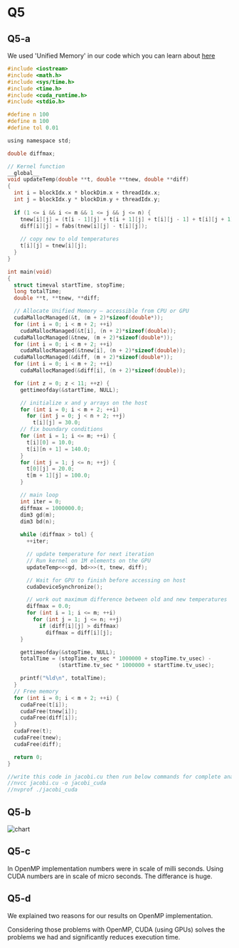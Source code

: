 # Q5

## Q5-a

We used 'Unified Memory' in our code which you can learn about [here](https://developer.nvidia.com/blog/even-easier-introduction-cuda/)

```c
#include <iostream>
#include <math.h>
#include <sys/time.h>
#include <time.h>
#include <cuda_runtime.h>
#include <stdio.h>

#define n 100
#define m 100
#define tol 0.01

using namespace std;

double diffmax;

// Kernel function
__global__
void updateTemp(double **t, double **tnew, double **diff)
{
  int i = blockIdx.x * blockDim.x + threadIdx.x;
  int j = blockIdx.y * blockDim.y + threadIdx.y;
  
  if (1 <= i && i <= m && 1 <= j && j <= n) {
    tnew[i][j] = (t[i - 1][j] + t[i + 1][j] + t[i][j - 1] + t[i][j + 1]) / 4.0;
    diff[i][j] = fabs(tnew[i][j] - t[i][j]);
    
    // copy new to old temperatures
    t[i][j] = tnew[i][j];
  }
}

int main(void)
{
  struct timeval startTime, stopTime;
  long totalTime;
  double **t, **tnew, **diff;

  // Allocate Unified Memory – accessible from CPU or GPU
  cudaMallocManaged(&t, (m + 2)*sizeof(double*));
  for (int i = 0; i < m + 2; ++i)
    cudaMallocManaged(&t[i], (n + 2)*sizeof(double));
  cudaMallocManaged(&tnew, (m + 2)*sizeof(double*));
  for (int i = 0; i < m + 2; ++i)
    cudaMallocManaged(&tnew[i], (n + 2)*sizeof(double));
  cudaMallocManaged(&diff, (m + 2)*sizeof(double*));
  for (int i = 0; i < m + 2; ++i)
    cudaMallocManaged(&diff[i], (n + 2)*sizeof(double));

  for (int z = 0; z < 11; ++z) {
    gettimeofday(&startTime, NULL);

    // initialize x and y arrays on the host
    for (int i = 0; i < m + 2; ++i)
      for (int j = 0; j < n + 2; ++j)
        t[i][j] = 30.0;
    // fix boundary conditions
    for (int i = 1; i <= m; ++i) {
      t[i][0] = 10.0;
      t[i][n + 1] = 140.0;
    }
    for (int j = 1; j <= n; ++j) {
      t[0][j] = 20.0;
      t[m + 1][j] = 100.0;
    }

    // main loop
    int iter = 0;
    diffmax = 1000000.0;
    dim3 gd(m);
    dim3 bd(n);
    
    while (diffmax > tol) {
      ++iter;

      // update temperature for next iteration
      // Run kernel on 1M elements on the GPU
      updateTemp<<<gd, bd>>>(t, tnew, diff);

      // Wait for GPU to finish before accessing on host
      cudaDeviceSynchronize();

      // work out maximum difference between old and new temperatures
      diffmax = 0.0;
      for (int i = 1; i <= m; ++i)
        for (int j = 1; j <= n; ++j)
          if (diff[i][j] > diffmax)
            diffmax = diff[i][j];
    }

    gettimeofday(&stopTime, NULL);
    totalTime = (stopTime.tv_sec * 1000000 + stopTime.tv_usec) -
                (startTime.tv_sec * 1000000 + startTime.tv_usec);

    printf("%ld\n", totalTime);
  }
  // Free memory
  for (int i = 0; i < m + 2; ++i) {
    cudaFree(t[i]);
    cudaFree(tnew[i]);
    cudaFree(diff[i]);
  }
  cudaFree(t);
  cudaFree(tnew);
  cudaFree(diff);

  return 0;
}

//write this code in jacobi.cu then run below commands for complete analyze
//nvcc jacobi.cu -o jacobi_cuda
//nvprof ./jacobi_cuda
```

## Q5-b

![chart](plot.png)

## Q5-c

In OpenMP implementation numbers were in scale of milli seconds. Using CUDA numbers are in scale of micro seconds. The differance is huge.

## Q5-d

We explained two reasons for our results on OpenMP implementation.

Considering those problems with OpenMP, CUDA (using GPUs) solves the problems we had and significantly reduces execution time. 
